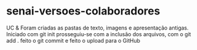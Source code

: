 # senai-versoes-colaboradores
UC &amp;
Foram criadas as pastas de texto, imagens e apresentação antigas.
Iniciado com git init
prosseguiu-se com a inclusão dos arquivos, com o git add .
feito o git commit e feito o upload para o GitHub
